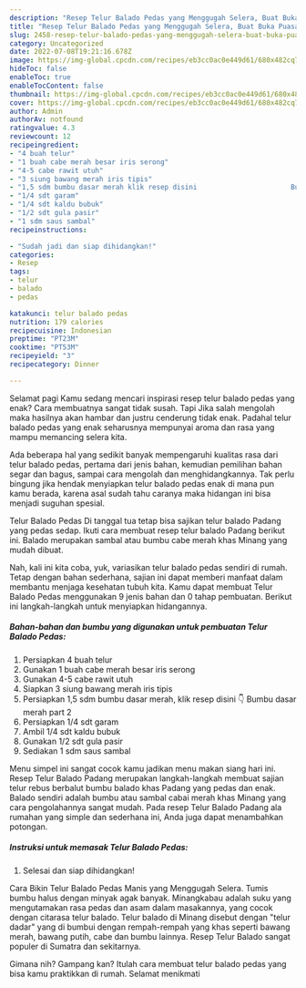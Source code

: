```yaml
---
description: "Resep Telur Balado Pedas yang Menggugah Selera, Buat Buka Puasa Bisa Manjain Lidah"
title: "Resep Telur Balado Pedas yang Menggugah Selera, Buat Buka Puasa Bisa Manjain Lidah"
slug: 2458-resep-telur-balado-pedas-yang-menggugah-selera-buat-buka-puasa-bisa-manjain-lidah
category: Uncategorized
date: 2022-07-08T19:21:16.678Z
image: https://img-global.cpcdn.com/recipes/eb3cc0ac0e449d61/680x482cq70/telur-balado-pedas-foto-resep-utama.jpg
hideToc: false
enableToc: true
enableTocContent: false
thumbnail: https://img-global.cpcdn.com/recipes/eb3cc0ac0e449d61/680x482cq70/telur-balado-pedas-foto-resep-utama.jpg
cover: https://img-global.cpcdn.com/recipes/eb3cc0ac0e449d61/680x482cq70/telur-balado-pedas-foto-resep-utama.jpg
author: Admin
authorAv: notfound
ratingvalue: 4.3
reviewcount: 12
recipeingredient:
- "4 buah telur"
- "1 buah cabe merah besar iris serong"
- "4-5 cabe rawit utuh"
- "3 siung bawang merah iris tipis"
- "1,5 sdm bumbu dasar merah klik resep disini                       Bumbu dasar merah part 2"
- "1/4 sdt garam"
- "1/4 sdt kaldu bubuk"
- "1/2 sdt gula pasir"
- "1 sdm saus sambal"
recipeinstructions:

- "Sudah jadi dan siap dihidangkan!"
categories:
- Resep
tags:
- telur
- balado
- pedas

katakunci: telur balado pedas 
nutrition: 179 calories
recipecuisine: Indonesian
preptime: "PT23M"
cooktime: "PT53M"
recipeyield: "3"
recipecategory: Dinner

---
```



Selamat pagi Kamu sedang mencari inspirasi resep telur balado pedas yang enak? Cara membuatnya sangat tidak susah. Tapi Jika salah mengolah maka hasilnya akan hambar dan justru cenderung tidak enak. Padahal telur balado pedas yang enak seharusnya mempunyai aroma dan rasa yang mampu memancing selera kita.


Ada beberapa hal yang sedikit banyak mempengaruhi kualitas rasa dari telur balado pedas, pertama dari jenis bahan, kemudian pemilihan bahan segar dan bagus, sampai cara mengolah dan menghidangkannya. Tak perlu bingung jika hendak menyiapkan telur balado pedas enak di mana pun kamu berada, karena asal sudah tahu caranya maka hidangan ini bisa menjadi suguhan spesial.

Telur Balado Pedas Di tanggal tua tetap bisa sajikan telur balado Padang yang pedas sedap. Ikuti cara membuat resep telur balado Padang berikut ini. Balado merupakan sambal atau bumbu cabe merah khas Minang yang mudah dibuat.


Nah, kali ini kita coba, yuk, variasikan telur balado pedas sendiri di rumah. Tetap dengan bahan sederhana, sajian ini dapat memberi manfaat dalam membantu menjaga kesehatan tubuh kita. Kamu dapat membuat Telur Balado Pedas menggunakan 9 jenis bahan dan 0 tahap pembuatan. Berikut ini langkah-langkah untuk menyiapkan hidangannya.

<!--inarticleads1-->

##### Bahan-bahan dan bumbu yang digunakan untuk pembuatan Telur Balado Pedas:

1. Persiapkan 4 buah telur
1. Gunakan 1 buah cabe merah besar iris serong
1. Gunakan 4-5 cabe rawit utuh
1. Siapkan 3 siung bawang merah iris tipis
1. Persiapkan 1,5 sdm bumbu dasar merah, klik resep disini 👇                      Bumbu dasar merah part 2
1. Persiapkan 1/4 sdt garam
1. Ambil 1/4 sdt kaldu bubuk
1. Gunakan 1/2 sdt gula pasir
1. Sediakan 1 sdm saus sambal


Menu simpel ini sangat cocok kamu jadikan menu makan siang hari ini. Resep Telur Balado Padang merupakan langkah-langkah membuat sajian telur rebus berbalut bumbu balado khas Padang yang pedas dan enak. Balado sendiri adalah bumbu atau sambal cabai merah khas Minang yang cara pengolahannya sangat mudah. Pada resep Telur Balado Padang ala rumahan yang simple dan sederhana ini, Anda juga dapat menambahkan potongan. 

<!--inarticleads2-->

##### Instruksi untuk memasak Telur Balado Pedas:


1. Selesai dan siap dihidangkan!

Cara Bikin Telur Balado Pedas Manis yang Menggugah Selera. Tumis bumbu halus dengan minyak agak banyak. Minangkabau adalah suku yang mengutamakan rasa pedas dan asam dalam masakannya, yang cocok dengan citarasa telur balado. Telur balado di Minang disebut dengan &#34;telur dadar&#34; yang di bumbui dengan rempah-rempah yang khas seperti bawang merah, bawang putih, cabe dan bumbu lainnya. Resep Telur Balado sangat populer di Sumatra dan sekitarnya. 

Gimana nih? Gampang kan? Itulah cara membuat telur balado pedas yang bisa kamu praktikkan di rumah. Selamat menikmati
